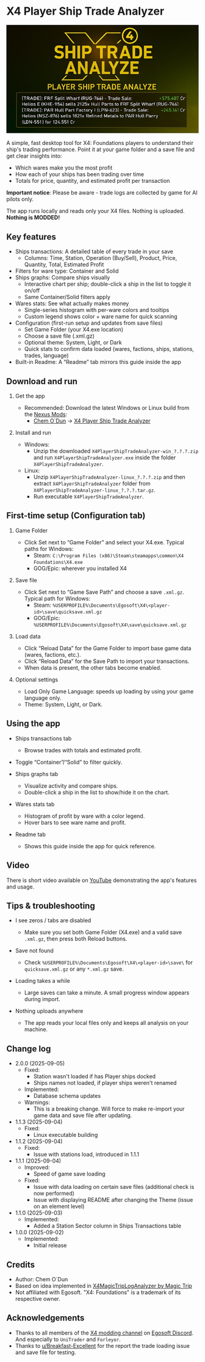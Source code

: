 # X4 Player Ship Trade Analyzer

![Title](https://raw.githubusercontent.com/chemodun/X4PlayerShipTradeAnalyzer/refs/heads/main/docs/images/title360.jpg)

A simple, fast desktop tool for X4: Foundations players to understand their ship's trading performance. Point it at your game folder and a save file and get clear insights into:

- Which wares make you the most profit
- How each of your ships has been trading over time
- Totals for price, quantity, and estimated profit per transaction

**Important notice**: Please be aware - trade logs are collected by game for AI pilots only.

The app runs locally and reads only your X4 files. Nothing is uploaded. **Nothing is MODDED!**

## Key features

- Ships transactions: A detailed table of every trade in your save
  - Columns: Time, Station, Operation (Buy/Sell), Product, Price, Quantity, Total, Estimated Profit
- Filters for ware type: Container and Solid
- Ships graphs: Compare ships visually
  - Interactive chart per ship; double-click a ship in the list to toggle it on/off
  - Same Container/Solid filters apply
- Wares stats: See what actually makes money
  - Single-series histogram with per-ware colors and tooltips
  - Custom legend shows color + ware name for quick scanning
- Configuration (first-run setup and updates from save files)
  - Set Game Folder (your X4.exe location)
  - Choose a save file (.xml.gz)
  - Optional theme: System, Light, or Dark
  - Quick stats to confirm data loaded (wares, factions, ships, stations, trades, language)
- Built-in Readme: A “Readme” tab mirrors this guide inside the app

## Download and run

1) Get the app
   - Recommended: Download the latest Windows or Linux build from the [Nexus Mods](https://www.nexusmods.com/):
      - [Chem O`Dun](https://next.nexusmods.com/profile/ChemODun/mods?gameId=2659) → [X4 Player Ship Trade Analyzer](https://www.nexusmods.com/x4foundations/mods/1801)

2) Install and run
   - Windows:
     - Unzip the downloaded `X4PlayerShipTradeAnalyzer-win_?.?.?.zip` and run `X4PlayerShipTradeAnalyzer.exe` inside the folder `X4PlayerShipTradeAnalyzer`.
   - Linux:
     - Unzip `X4PlayerShipTradeAnalyzer-linux_?.?.?.zip` and then extract `X4PlayerShipTradeAnalyzer` folder from `X4PlayerShipTradeAnalyzer-linux_?.?.?.tar.gz`.
     - Run executable `X4PlayerShipTradeAnalyzer`.

## First-time setup (Configuration tab)

1) Game Folder
   - Click Set next to “Game Folder” and select your X4.exe. Typical paths for Windows:
     - Steam: `C:\Program Files (x86)\Steam\steamapps\common\X4 Foundations\X4.exe`
     - GOG/Epic: wherever you installed X4

2) Save file
   - Click Set next to “Game Save Path” and choose a save `.xml.gz`. Typical path for Windows:
     - Steam: `%USERPROFILE%\Documents\Egosoft\X4\<player-id>\save\quicksave.xml.gz`
     - GOG/Epic: `%USERPROFILE%\Documents\Egosoft\X4\save\quicksave.xml.gz`

3) Load data
   - Click “Reload Data” for the Game Folder to import base game data (wares, factions, etc.).
   - Click “Reload Data” for the Save Path to import your transactions.
   - When data is present, the other tabs become enabled.

4) Optional settings
   - Load Only Game Language: speeds up loading by using your game language only.
   - Theme: System, Light, or Dark.

## Using the app

- Ships transactions tab
  - Browse trades with totals and estimated profit.
- Toggle “Container”/“Solid” to filter quickly.

- Ships graphs tab
  - Visualize activity and compare ships.
  - Double-click a ship in the list to show/hide it on the chart.

- Wares stats tab
  - Histogram of profit by ware with a color legend.
  - Hover bars to see ware name and profit.

- Readme tab
  - Shows this guide inside the app for quick reference.

## Video

There is short video available on [YouTube](https://www.youtube.com/watch?v=EBRmOO3SDUA) demonstrating the app's features and usage.

## Tips & troubleshooting

- I see zeros / tabs are disabled
  - Make sure you set both Game Folder (X4.exe) and a valid save `.xml.gz`, then press both Reload buttons.

- Save not found
  - Check `%USERPROFILE%\Documents\Egosoft\X4\<player-id>\save\` for `quicksave.xml.gz` or any `*.xml.gz` save.

- Loading takes a while
  - Large saves can take a minute. A small progress window appears during import.

- Nothing uploads anywhere
  - The app reads your local files only and keeps all analysis on your machine.

## Change log

- 2.0.0 (2025-09-05)
  - Fixed:
    - Station wasn't loaded if has Player ships docked
    - Ships names not loaded, if player ships weren't renamed
  - Implemented:
    - Database schema updates
  - Warnings:
    - This is a breaking change. Will force to make re-import your game data and save file after updating.
- 1.1.3 (2025-09-04)
  - Fixed:
    - Linux executable building
- 1.1.2 (2025-09-04)
  - Fixed:
    - Issue with stations load, introduced in 1.1.1
- 1.1.1 (2025-09-04)
  - Improved:
    - Speed of game save loading
  - Fixed:
    - Issue with data loading on certain save files (additional check is now performed)
    - Issue with displaying README after changing the Theme (issue on an element level)
- 1.1.0 (2025-09-03)
  - Implemented:
    - Added a Station Sector column in Ships Transactions table
- 1.0.0 (2025-09-02)
  - Implemented:
    - Initial release

## Credits

- Author: Chem O`Dun
- Based on idea implemented in [X4MagicTripLogAnalyzer by Magic Trip](https://github.com/magictripgames/X4MagicTripLogAnalyzer)
- Not affiliated with Egosoft. "X4: Foundations" is a trademark of its respective owner.

## Acknowledgements

- Thanks to all members of the [X4 modding channel](https://discord.com/channels/337098290917146624/502057640877228042) on [Egosoft Discord](https://discord.com/invite/zhs8sRpd3m). And especially to `UniTrader` and `Forleyor`.
- Thanks to [u/Breakfast-Excellent](https://www.reddit.com/user/Breakfast-Excellent/) for the report the trade loading issue and save file for testing.
